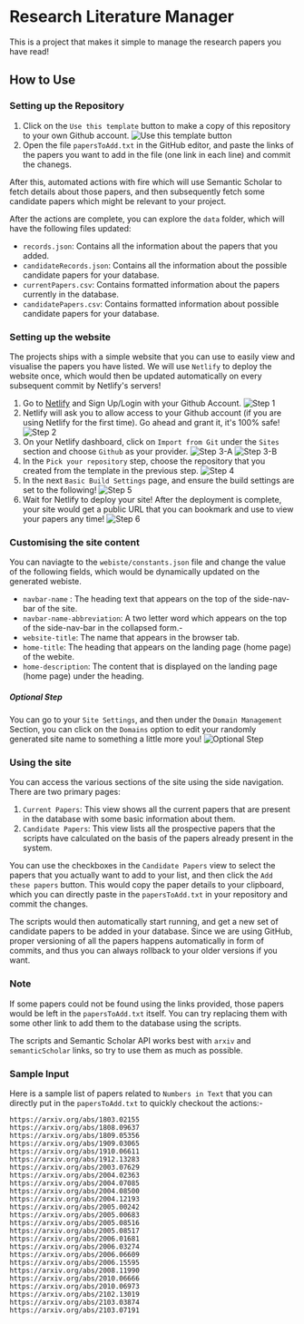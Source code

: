 # Research Literature Manager

This is a project that makes it simple to manage the research papers you have read!

## How to Use

### Setting up the Repository

1. Click on the `Use this template` button to make a copy of this repository to your own Github account.
   ![Use this template button](assets/1.jpg)
2. Open the file `papersToAdd.txt` in the GitHub editor, and paste the links of the papers you want to add in the file (one link in each line) and commit the chanegs.

After this, automated actions with fire which will use Semantic Scholar to fetch details about those papers, and then subsequently fetch some candidate papers which might be relevant to your project.

After the actions are complete, you can explore the `data` folder, which will have the following files updated:

- `records.json`: Contains all the information about the papers that you added.
- `candidateRecords.json`: Contains all the information about the possible candidate papers for your database.
- `currentPapers.csv`: Contains formatted information about the papers currently in the database.
- `candidatePapers.csv`: Contains formatted information about possible candidate papers for your database.

### Setting up the website

The projects ships with a simple website that you can use to easily view and visualise the papers you have listed. We will use `Netlify` to deploy the website once, which would then be updated automatically on every subsequent commit by Netlify's servers!

1. Go to [Netlify](https://www.netlify.com/) and Sign Up/Login with your Github Account.
   ![Step 1](assets/website/1.jpg)
2. Netlify will ask you to allow access to your Github account (if you are using Netlify for the first time). Go ahead and grant it, it's 100% safe!
   ![Step 2](assets/website/2.jpg)
3. On your Netlify dashboard, click on `Import from Git` under the `Sites` section and choose `Github` as your provider.
   ![Step 3-A](assets/website/3.jpg)
   ![Step 3-B](assets/website/4.jpg)
4. In the `Pick your repository` step, choose the repository that you created from the template in the previous step.
   ![Step 4](assets/website/5.jpg)
5. In the next `Basic Build Settings` page, and ensure the build settings are set to the following!
   ![Step 5](assets/website/6.jpg)
6. Wait for Netlify to deploy your site! After the deployment is complete, your site would get a public URL that you can bookmark and use to view your papers any time!
   ![Step 6](assets/website/7.jpg)

### Customising the site content
You can naviagte to the `webiste/constants.json` file and change the value of the following fields, which would be dynamically updated on the generated webiste.
- `navbar-name` : The heading text that appears on the top of the side-nav-bar of the site.
- `navbar-name-abbreviation`: A two letter word which appears on the top of the side-nav-bar in the collapsed form.-
- `website-title`: The name that appears in the browser tab.
- `home-title`: The heading that appears on the landing page (home page) of the webite.
- `home-description`: The content that is displayed on the landing page (home page) under the heading.

##### Optional Step

You can go to your `Site Settings`, and then under the `Domain Management` Section, you can click on the `Domains` option to edit your randomly generated site name to something a little more you!
![Optional Step](assets/website/8.jpg)

### Using the site

You can access the various sections of the site using the side navigation.
There are two primary pages:
1. `Current Papers`: This view shows all the current papers that are present in the database with some basic information about them.
2. `Candidate Papers`: This view lists all the prospective papers that the scripts have calculated on the basis of the papers already present in the system.

You can use the checkboxes in the `Candidate Papers` view to select the papers that you actually want to add to your list, and then click the `Add these papers` button. This would copy the paper details to your clipboard, which you can directly paste in the `papersToAdd.txt` in your repository and commit the changes.

The scripts would then automatically start running, and get a new set of candidate papers to be added in your database.
Since we are using GitHub, proper versioning of all the papers happens automatically in form of commits, and thus you can always rollback to your older versions if you want.

### Note

If some papers could not be found using the links provided, those papers would be left in the `papersToAdd.txt` itself. You can try replacing them with some other link to add them to the database using the scripts.

The scripts and Semantic Scholar API works best with `arxiv` and `semanticScholar` links, so try to use them as much as possible.

### Sample Input

Here is a sample list of papers related to `Numbers in Text` that you can directly put in the `papersToAdd.txt` to quickly checkout the actions:-

```
https://arxiv.org/abs/1803.02155
https://arxiv.org/abs/1808.09637
https://arxiv.org/abs/1809.05356
https://arxiv.org/abs/1909.03065
https://arxiv.org/abs/1910.06611
https://arxiv.org/abs/1912.13283
https://arxiv.org/abs/2003.07629
https://arxiv.org/abs/2004.02363
https://arxiv.org/abs/2004.07085
https://arxiv.org/abs/2004.08500
https://arxiv.org/abs/2004.12193
https://arxiv.org/abs/2005.00242
https://arxiv.org/abs/2005.00683
https://arxiv.org/abs/2005.08516
https://arxiv.org/abs/2005.08517
https://arxiv.org/abs/2006.01681
https://arxiv.org/abs/2006.03274
https://arxiv.org/abs/2006.06609
https://arxiv.org/abs/2006.15595
https://arxiv.org/abs/2008.11990
https://arxiv.org/abs/2010.06666
https://arxiv.org/abs/2010.06973
https://arxiv.org/abs/2102.13019
https://arxiv.org/abs/2103.03874
https://arxiv.org/abs/2103.07191
```
